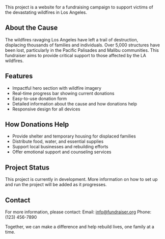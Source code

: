 This project is a website for a fundraising campaign to support victims of the devastating wildfires in Los Angeles.

## About the Cause

The wildfires ravaging Los Angeles have left a trail of destruction, displacing thousands of families and individuals. Over 5,000 structures have been lost, particularly in the Pacific Palisades and Malibu communities. This fundraiser aims to provide critical support to those affected by the LA wildfires.

## Features

- Impactful hero section with wildfire imagery
- Real-time progress bar showing current donations
- Easy-to-use donation form
- Detailed information about the cause and how donations help
- Responsive design for all devices

## How Donations Help

- Provide shelter and temporary housing for displaced families
- Distribute food, water, and essential supplies
- Support local businesses and rebuilding efforts
- Offer emotional support and counseling services

## Project Status

This project is currently in development. More information on how to set up and run the project will be added as it progresses.

## Contact

For more information, please contact:
Email: info@fundraiser.org
Phone: (123) 456-7890

Together, we can make a difference and help rebuild lives, one family at a time.
